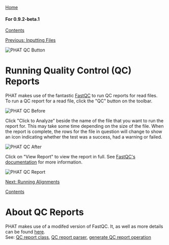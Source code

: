 [Home](https://chgibb.github.io/PHATDocs/)

#### For 0.9.2-beta.1
[Contents](https://chgibb.github.io/PHATDocs/docs/releases/0.9.2-beta.1/home)

[Previous: Inputting Files](https://chgibb.github.io/PHATDocs/docs/releases/0.9.2-beta.1/inputtingFiles)

![PHAT QC Button](https://chgibb.github.io//PHATDocs/docs/releases/0.9.2-beta.1/QCButton.png)

# Running Quality Control (QC) Reports
PHAT makes use of the fantastic [FastQC](https://www.bioinformatics.babraham.ac.uk/projects/fastqc/) to run QC reports for read files.  
To run a QC report for a read file, click the "QC" button on the toolbar.

![PHAT QC Before](https://chgibb.github.io//PHATDocs/docs/releases/0.9.2-beta.1/preQC.png)

Click "Click to Analyze" beside the name of the file that you want to run the report for. This may take some time depending on the size of the file. When the report is complete, the rows for the file in question will change to show an icon indicating whether the test was a success, had a warning or failed.

![PHAT QC After](https://chgibb.github.io//PHATDocs/docs/releases/0.9.2-beta.1/postQC.png)

Click on "View Report" to view the report in full. See [FastQC's documentation](https://www.bioinformatics.babraham.ac.uk/projects/fastqc/Help/) for more information.

![PHAT QC Report](https://chgibb.github.io//PHATDocs/docs/releases/0.9.2-beta.1/QCReport.png)

[Next: Running Alignments](https://chgibb.github.io/PHATDocs/docs/releases/0.9.2-beta.1/runningAlignments)

[Contents](https://chgibb.github.io/PHATDocs/docs/releases/0.9.2-beta.1/home)


# About QC Reports
PHAT makes use of a modifed version of FastQC. It, as well as more details can be found [here](https://github.com/chgibb/FastQC0.11.5).  
See: [QC report class](https://github.com/chgibb/PHAT/blob/0.9.2-beta.1/src/req/QCData.ts), [QC report parser](https://github.com/chgibb/PHAT/blob/0.9.2-beta.1/QCReportSummary.ts), [generate QC report operation](https://github.com/chgibb/PHAT/blob/0.9.2-beta.1/src/req/operations/GenerateQCReport.ts)
